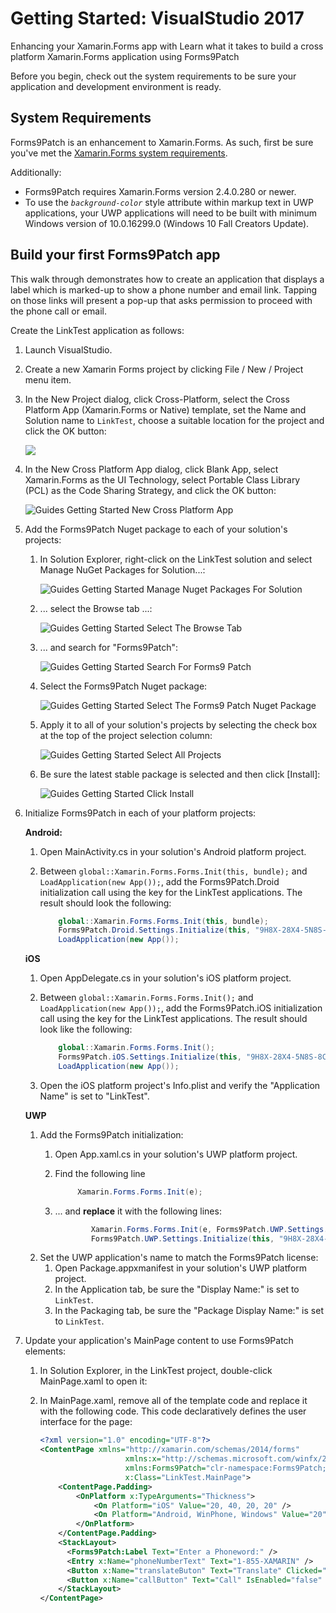 # Getting Started: VisualStudio 2017

Enhancing your Xamarin.Forms app with Learn what it takes to build a cross platform Xamarin.Forms application using Forms9Patch

Before you begin, check out the system requirements to be sure your application and development environment is ready.

## System Requirements

Forms9Patch is an enhancement to Xamarin.Forms.  As such, first be sure you've met the [Xamarin.Forms system requirements](https://developer.xamarin.com/guides/cross-platform/getting_started/requirements/).  

Additionally:
 - Forms9Patch requires Xamarin.Forms version 2.4.0.280 or newer. 
 - To use the <i>`background-color`</i> style attribute within markup text in UWP applications, your UWP applications will need to be built with minimum Windows version of 10.0.16299.0 (Windows 10 Fall Creators Update).


## Build your first Forms9Patch app

This walk through demonstrates how to create an application that displays a label which is marked-up to show a phone number and email link.  Tapping on those links will present a pop-up that asks permission to proceed with the phone call or email.

Create the LinkTest application as follows:

 1. Launch VisualStudio.  
 2. Create a new Xamarin Forms project by clicking File / New / Project menu item.
 3. In the New Project dialog, click Cross-Platform, select the Cross Platform App (Xamarin.Forms or Native) template, set the Name and Solution name to `LinkTest`, choose a suitable location for the project and click the OK button:

    ![](../images/Guides_GettingStarted_NewProjectDialog.png)

 4. In the New Cross Platform App dialog, click Blank App, select Xamarin.Forms as the UI Technology, select Portable Class Library (PCL) as the Code Sharing Strategy, and click the OK button:

    ![Guides Getting Started New Cross Platform App](../images/Guides_GettingStarted_NewCrossPlatformApp.png)

 5. Add the Forms9Patch Nuget package to each of your solution's projects:  

    1. In Solution Explorer, right-click on the LinkTest solution and select Manage NuGet Packages for Solution...:

        ![Guides Getting Started Manage Nuget Packages For Solution](../images/Guides_GettingStarted_ManageNugetPackagesForSolution.png)

    2. ... select the Browse tab ...:
    
	    ![Guides Getting Started Select The Browse Tab](../images/Guides_GettingStarted_SelectTheBrowseTab.png)

    3. ... and search for "Forms9Patch":

        ![Guides Getting Started Search For Forms9 Patch](../images/Guides_GettingStarted_SearchForForms9Patch.png)

    4. Select the Forms9Patch Nuget package:

        ![Guides Getting Started Select The Forms9 Patch Nuget Package](../images/Guides_GettingStarted_SelectTheForms9PatchNugetPackage.png)

    5. Apply it to all of your solution's projects by selecting the check box at the top of the project selection column:

        ![Guides Getting Started Select All Projects](../images/Guides_GettingStarted_SelectAllProjects.png)

    6. Be sure the latest stable package is selected and then click [Install]:

        ![Guides Getting Started Click Install](../images/Guides_GettingStarted_ClickInstall.png)

 6. Initialize Forms9Patch in each of your platform projects:

    **Android:** 

    1. Open MainActivity.cs in your solution's Android platform project.
    2. Between ```global::Xamarin.Forms.Forms.Init(this, bundle);``` and ```LoadApplication(new App());```, add the Forms9Patch.Droid initialization call using the key for the LinkTest applications.  The result should look the following:

        ```csharp
            global::Xamarin.Forms.Forms.Init(this, bundle);
            Forms9Patch.Droid.Settings.Initialize(this, "9H8X-28X4-5N8S-8CWB-8YFT-JK6D-TRAP-E9R6-WYPV-9KUS-2DM9-E4T2-XVAR");
            LoadApplication(new App());
        ```

    **iOS**

    1. Open AppDelegate.cs in your solution's iOS platform project.
    2. Between ```global::Xamarin.Forms.Forms.Init();``` and ```LoadApplication(new App());```, add the Forms9Patch.iOS initialization call using the key for the LinkTest applications.  The result should look like the following:

        ```csharp
            global::Xamarin.Forms.Forms.Init();
            Forms9Patch.iOS.Settings.Initialize(this, "9H8X-28X4-5N8S-8CWB-8YFT-JK6D-TRAP-E9R6-WYPV-9KUS-2DM9-E4T2-XVAR");
            LoadApplication(new App());
        ```

    3. Open the iOS platform project's Info.plist and verify the "Application Name" is set to "LinkTest".

    **UWP**

    1. Add the Forms9Patch initialization:
        1. Open App.xaml.cs in your solution's UWP platform project.
        2. Find the following line

            ```csharp
                 Xamarin.Forms.Forms.Init(e);
            ```

        3. ... and **replace** it with the following lines:

            ```csharp
                    Xamarin.Forms.Forms.Init(e, Forms9Patch.UWP.Settings.AssembliesToInclude); 
                    Forms9Patch.UWP.Settings.Initialize(this, "9H8X-28X4-5N8S-8CWB-8YFT-JK6D-TRAP-E9R6-WYPV-9KUS-2DM9-E4T2-XVAR");
            ```
    4. Set the UWP application's name to match the Forms9Patch license:
        1. Open Package.appxmanifest in your solution's UWP platform project.
        2. In the Application tab, be sure the "Display Name:" is set to ```LinkTest```.
        3. In the Packaging tab, be sure the "Package Display Name:" is set to ```LinkTest```.

 7. Update your application's MainPage content to use Forms9Patch elements:
     1. In Solution Explorer, in the LinkTest project, double-click MainPage.xaml to open it:
     2. In MainPage.xaml, remove all of the template code and replace it with the following code. This code declaratively defines the user interface for the page:

        ```xml
        <?xml version="1.0" encoding="UTF-8"?>
        <ContentPage xmlns="http://xamarin.com/schemas/2014/forms"
                           xmlns:x="http://schemas.microsoft.com/winfx/2009/xaml"
                           xmlns:Forms9Patch="clr-namespace:Forms9Patch;assembly=Forms9Patch"
                           x:Class="LinkTest.MainPage">
            <ContentPage.Padding>
                <OnPlatform x:TypeArguments="Thickness">
                    <On Platform="iOS" Value="20, 40, 20, 20" />
                    <On Platform="Android, WinPhone, Windows" Value="20" />
                </OnPlatform>
            </ContentPage.Padding>
            <StackLayout>
              <Forms9Patch:Label Text="Enter a Phoneword:" />
              <Entry x:Name="phoneNumberText" Text="1-855-XAMARIN" />
              <Button x:Name="translateButon" Text="Translate" Clicked="OnTranslate" />
              <Button x:Name="callButton" Text="Call" IsEnabled="false" Clicked="OnCall" />
            </StackLayout>
        </ContentPage>
        ```







